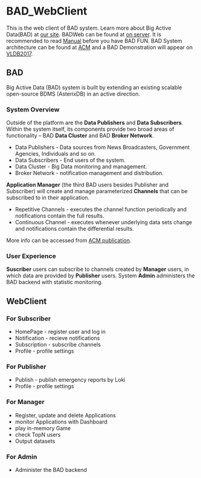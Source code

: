 # BAD_WebClient

This is the web client of BAD system. Learn more about Big Active Data(BAD) at [our site](http://asterix.ics.uci.edu/bigactivedata/). BADWeb can be found at [on server](http://radon.ics.uci.edu:9110/). It is recommended to read [Manual](https://docs.google.com/presentation/d/1V4Ev5TqW3gf2HxXuWA_9E9hIWUSpZviBjPgAKLxkCD4/edit?usp=sharing) before you have BAD FUN. BAD System architecture can be found at [ACM](http://dl.acm.org/citation.cfm?id=2933313) and a BAD Demonstration will appear on [VLDB2017](http://www.vldb.org/2017/accepted_papers_demo_track.php).

## BAD

Big Active Data (BAD) system is built by extending an existing scalable open-source BDMS (AsterixDB) in an active direction. 

### System Overview

Outside of the platform are the **Data Publishers** and **Data Subscribers**. Within the system itself, its components provide two broad areas of functionality – BAD **Data Cluster** and BAD **Broker Network**.

* Data Publishers - Data sources from News Broadcasters, Government Agencies, Individuals and so on.
* Data Subscribers - End users of the system.
* Data Cluster - Big Data monitoring and management.
* Broker Network - notification management and distribution.

**Application Manager** (the third BAD users besides Publisher and Subscriber) will create and manage parameterized **Channels** that can be subscribed to in their application.

* Repetitive Channels - executes the channel function periodically and notifications contain the full results.
* Continuous Channel - executes whenever underlying data sets change and notifications contain the differential results.

More info can be accessed from [ACM publication](dl.acm.org/ft_gateway.cfm?id=2933313&type=pdf).

### User Experience

**Suscriber** users can subscribe to channels created by **Manager** users, in which data are provided by **Publisher** users. System **Admin** administers the BAD backend with statistic monitoring.

## WebClient

### For Subscriber

* HomePage - register user and log in
* Notification - recieve notifications
* Subscription - subscribe channels
* Profile - profile settings

### For Publisher

* Publish - publish emergency reports by Loki
* Profile - profile settings

### For Manager

* Register, update and delete Applications
* monitor Applications with Dashboard
* play in-memory Game
* check TopN users
* Output datasets

### For Admin

* Administer the BAD backend
